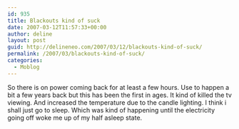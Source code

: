 ```yaml
---
id: 935
title: Blackouts kind of suck
date: 2007-03-12T11:57:33+00:00
author: deline
layout: post
guid: http://delineneo.com/2007/03/12/blackouts-kind-of-suck/
permalink: /2007/03/blackouts-kind-of-suck/
categories:
  - Moblog
---
```

So there is on power coming back for at least a few hours. Use to happen a bit a few years back but this has been the first in ages. It kind of killed the tv viewing. And increased the temperature due to the candle lighting. I think i shall just go to sleep. Which was kind of happening until the electricity going off woke me up of my half asleep state.
